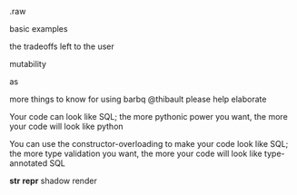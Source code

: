 .raw

basic examples

the tradeoffs left to the user

mutability

as

more things to know for using barbq @thibault please help elaborate


Your code can look like SQL; the more pythonic power you want, the more your code will look like python

You can use the constructor-overloading to make your code look like SQL; the more type validation you want, the more your code will look like type-annotated SQL

__str__ __repr__ shadow render

